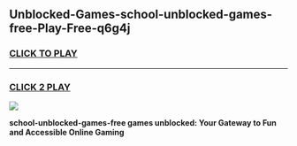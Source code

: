 
## Unblocked-Games-school-unblocked-games-free-Play-Free-q6g4j
<h3>
<a href="https://premium76.site?title=school-unblocked-games-free&ref=15A">CLICK TO PLAY</a></h3>
<hr>

<h3>
<a href="https://premium76.site?title=school-unblocked-games-free&ref=15A">CLICK 2 PLAY</a>
  
</h3>

<a href="https://premium76.site?title=school-unblocked-games-free&ref=15A"><img src="https://clearcache.store/games.png"></a>


**school-unblocked-games-free games unblocked: Your Gateway to Fun and Accessible Online Gaming**
